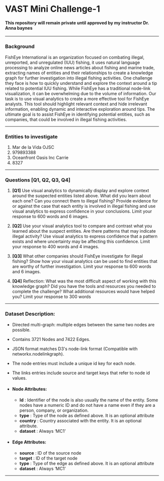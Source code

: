 # VAST Mini Challenge-1  
#### **This repository will remain private until approved by my instructor Dr. Anna baynes**

---
### Background
FishEye International is an organization focused on combating illegal, unreported, and unregulated (IUU) fishing, it uses natural language processing to analyze online news articles about fishing and marine trade, extracting names of entities and their relationships to create a knowledge graph for further investigation into illegal fishing activities. One challenge they face is how to quickly understand and explore the context around a tip related to potential IUU fishing. While FishEye has a traditional node-link visualization, it can be overwhelming due to the volume of information.
Our task is to use visual analytics to create a more effective tool for FishEye analysts. This tool should highlight relevant context and hide irrelevant information, enabling dynamic and interactive exploration around tips. The ultimate goal is to assist FishEye in identifying potential entities, such as companies, that could be involved in illegal fishing activities.

---
### Entities to investigate
1. Mar de la Vida OJSC
2. 979893388
3. Oceanfront Oasis Inc Carrie
4. 8327
---

### Questions [Q1, Q2, Q3, Q4]
1. **[Q1]** Use visual analytics to dynamically display and explore context around the suspected entities listed above. What did you learn about each one? Can you connect them to illegal fishing? Provide evidence for or against the case that each entity is involved in illegal fishing and use visual analytics to express confidence in your conclusions. Limit your response to 600 words and 6 images.

2. **[Q2]** Use your visual analytics tool to compare and contrast what you learned about the suspect entities. Are there patterns that may indicate illegal activity? Use visual analytics to express confidence that a pattern exists and where uncertainty may be affecting this confidence. Limit your response to 400 words and 4 images.

3. **[Q3]** What other companies should FishEye investigate for illegal fishing? Show how your visual analytics can be used to find entities that are worthy of further investigation. Limit your response to 600 words and 6 images.

4. **[Q4]** Reflection: What was the most difficult aspect of working with this knowledge graph? Did you have the tools and resources you needed to complete the challenge? What additional resources would have helped you? Limit your response to 300 words
---

### Dataset Description:
  - Directed multi-graph: multiple edges between the same two nodes are possible.
  - Contains 3721 Nodes and 7422 Edges.
  - JSON format matches D3's node-link format (Compatible with networkx.nodelinkgraph).
  - The node entries must include a unique id key for each node.
  - The links entries include source and target keys that refer to node id values.

  - #### Node Attributes:
    - **Id**      : Identifier of the node is also usually the name of the entity. Some nodes have a numeric ID and do not have a name even if   they are a person, company, or organization.
    - **type**    : Type of the node as defined above. It is an optional attribute
    - **country** : Country associated with the entity. It is an optional attribute.
    - **dataset** : Always ‘MC1’
      
  - #### Edge Attributes:    
    - **source**  : ID of the source node
    - **target**  : ID of the target node
    - **type**    : Type of the edge as defined above. It is an optional attribute
    - **dataset** : Always ‘MC1’

---
